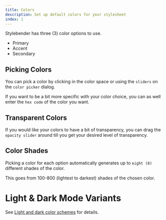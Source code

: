 ```yaml
---
title: Colors
description: Set up default colors for your stylesheet
index: 1
---
```


Stylebender has three (3) color options to use.

- Primary
- Accent
- Secondary

## Picking Colors

You can pick a color by clicking in the color space or using the `sliders` on the `color picker` dialog.

If you want to be a bit more specific with your color choice, you can as well enter the `hex code` of the color you want.

## Transparent Colors

If you would like your colors to have a bit of transparency, you can drag the `opacity slider` around till you get your desired level of transparency.

## Color Shades

Picking a color for each option automatically generates up to `eight (8)` different shades of the color.

This goes from 100-800 (lightest to darkest) shades of the chosen color.

# Light & Dark Mode Variants

See [Light and dark color schemes](lightAndDarkColorSchemes) for details.

